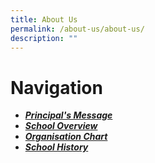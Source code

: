 ```yaml
---
title: About Us
permalink: /about-us/about-us/
description: ""
---
```



# Navigation
* [***Principal's Message***](https://sites.google.com/moe.edu.sg/principal-message/home)
* [***School Overview***](https://sites.google.com/moe.edu.sg/school-overview/home)
* [***Organisation Chart***](https://sites.google.com/moe.edu.sg/organisation-chart/home)
* [***School History***](https://sites.google.com/moe.edu.sg/hgv-school-history/home)